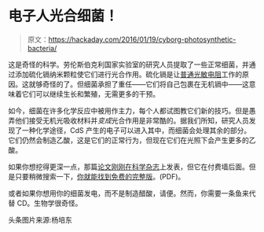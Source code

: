 # 电子人光合细菌！

> 原文：<https://hackaday.com/2016/01/19/cyborg-photosynthetic-bacteria/>

这是奇怪的科学。劳伦斯伯克利国家实验室的研究人员提取了一些正常细菌，并通过添加硫化镉纳米颗粒使它们进行光合作用。硫化镉是让[普通光敏电阻](https://en.wikipedia.org/wiki/Photoresistor)工作的原因。这就够奇怪的了。但细菌承担了重任——它们将自己包裹在无机镉中——这意味着它们可以继续生长和繁殖，无需更多的干预。

如今，细菌在许多化学反应中被用作主力，每个人都试图教它们新的技巧。但是愚弄他们接受无机光吸收材料并*变成*光合作用是非常酷的。据我们所知，研究人员发现了一种化学途径，CdS 产生的电子可以进入其中，而细菌会处理其余的部分。它们仍然会制造乙酸，这是它们的正常行为，但现在它们在光照下会产生更多的乙酸。

如果你想挖得更深一点，那篇[论文刚刚在科学杂志](http://science.sciencemag.org/content/351/6268/74.abstract)上发表，但它在付费墙后面。但是只要稍微搜索一下，[你就能找到免费的完整版](http://nanowires.berkeley.edu/wp-content/uploads/2016/01/Science-2016-Sakimoto-74-7.pdf)。(PDF)。

或者如果你想用你的细菌发电，而不是制造醋酸，请便。然而，你需要一条鱼来代替 CD。生物学很奇怪。

头条图片来源:杨培东